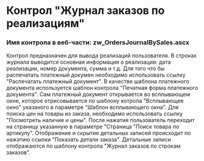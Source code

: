 ﻿---
description: 2.4.10.1
---
# Контрол "Журнал заказов по реализациям"
### Имя контрола в веб-части: zw_OrdersJournalBySales.ascx
Контрол предназначен для вывода реализаций пользователя. В строках журнала выводится основная информация о реализации: дата реализации, номер документа, сумма и т.д.
Для того что бы распечатать платежный докумен необходимо использовать ссылку "Распечатать платежный документ". В качестве шаблона платежного документа используется шаблон контрола "Печатная форма платежного документа". Сам платежный документ открывается во всплывающем окне, которое отрисовывается по шаблону котрола "Всплывающее окно" указаного в параметре "Шаблон всплывающего окна".
Для поиска цен на товары из заказа, необходимо использовать ссылку "Посмотреть наличие и цены". После нажатия пользователь переходит на страницу указанную в параметре "Страница "Поиск товара по артикулу".
Отображение и скрытие детальных записей происходит по нажатию ссылки "Показать детали заказа". Детальные записи отображаются по шаблону контрола "Журнал заказов по строкам заказов".

